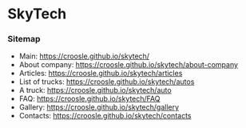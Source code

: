 # SkyTech

### Sitemap ###

* Main: https://croosle.github.io/skytech/
* About company: https://croosle.github.io/skytech/about-company
* Articles: https://croosle.github.io/skytech/articles
* List of trucks: https://croosle.github.io/skytech/autos
* A truck: https://croosle.github.io/skytech/auto
* FAQ: https://croosle.github.io/skytech/FAQ
* Gallery: https://croosle.github.io/skytech/gallery
* Contacts: https://croosle.github.io/skytech/contacts
